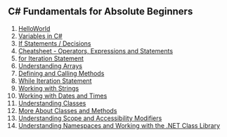 <h2>C# Fundamentals for Absolute Beginners</h2>
<ol>
<li> <a href="https://github.com/mahreenq/CSharpTutorial/blob/HelloWorld/HelloWorld/Program.cs">HelloWorld </a> </li>
<li> <a href="https://github.com/mahreenq/CSharpTutorial/blob/Variables/HelloWorld/Program.cs">Variables in C# </a> </li>
<li> <a href="https://github.com/mahreenq/CSharpTutorial/blob/ifStatements/HelloWorld/Program.cs">If Statements / Decisions </a> </li>
<li> <a href="https://github.com/mahreenq/CSharpTutorial/blob/assessment/HelloWorld/Program.cs">Cheatsheet - Operators, Expressions and Statements </a> </li>
<li> <a href="https://github.com/mahreenq/CSharpTutorial/blob/iteration/HelloWorld/Program.cs">for Iteration Statement </a> </li>
<li> <a href="https://github.com/mahreenq/CSharpTutorial/blob/arrays/HelloWorld/Program.cs">Understanding Arrays </a> </li>
<li> <a href="https://github.com/mahreenq/CSharpTutorial/blob/methods/HelloWorld/Program.cs">Defining and Calling Methods </a> </li>
<li> <a href="https://github.com/mahreenq/CSharpTutorial/blob/while/HelloWorld/Program.cs">While Iteration Statement </a> </li>
<li> <a href="https://github.com/mahreenq/CSharpTutorial/blob/strings/HelloWorld/Program.cs">Working with Strings </a> </li>
<li> <a href="https://github.com/mahreenq/CSharpTutorial/blob/dateTime/HelloWorld/Program.cs">Working with Dates and Times </a> </li>
<li> <a href="https://github.com/mahreenq/CSharpTutorial/blob/classes/HelloWorld/Program.cs">Understanding Classes </a> </li>
<li> <a href="https://github.com/mahreenq/CSharpTutorial/blob/classes2/HelloWorld/Program.cs">More About Classes and Methods </a> </li>
<li> <a href="https://github.com/mahreenq/CSharpTutorial/blob/scope/HelloWorld/Program.cs">Understanding Scope and Accessibility Modifiers </a> </li>
<li> <a href="https://github.com/mahreenq/CSharpTutorial/blob/namespaces/HelloWorld/Program.cs">Understanding Namespaces and Working with the .NET Class Library</a> </li>
</ol>
